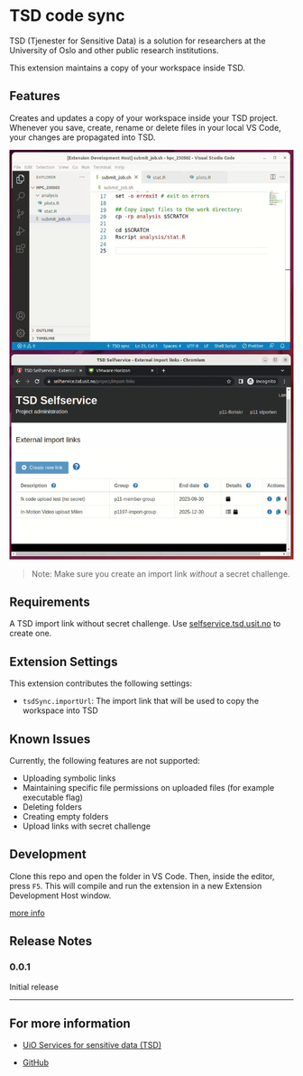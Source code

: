 # TSD code sync

TSD (Tjenester for Sensitive Data) is a solution for researchers at the University of Oslo and other public research institutions.

This extension maintains a copy of your workspace inside TSD.

## Features

Creates and updates a copy of your workspace inside your TSD project. Whenever you save, create, rename or delete files in your local VS Code, your changes are propagated into TSD.

![Enable sync to TSD](images/demo.gif?raw=true)

> Note: Make sure you create an import link _without_ a secret challenge.

## Requirements

A TSD import link without secret challenge. Use [selfservice.tsd.usit.no](https://selfservice.tsd.usit.no/project/import-links) to create one.

## Extension Settings

This extension contributes the following settings:

- `tsdSync.importUrl`: The import link that will be used to copy the workspace into TSD

## Known Issues

Currently, the following features are not supported:

- Uploading symbolic links
- Maintaining specific file permissions on uploaded files (for example executable flag)
- Deleting folders
- Creating empty folders
- Upload links with secret challenge

## Development

Clone this repo and open the folder in VS Code. Then, inside the editor, press `F5`. This will compile and run the extension in a new Extension Development Host window.

[more info](https://code.visualstudio.com/api/get-started/your-first-extension)

## Release Notes

### 0.0.1

Initial release

---

## For more information

- [UiO Services for sensitive data (TSD)](https://www.uio.no/english/services/it/research/sensitive-data/)

- [GitHub](https://github.com/unioslo/vscode-tsd-sync)
